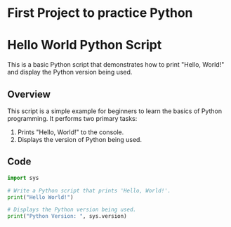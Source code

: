 # First Project to practice Python

# Hello World Python Script

This is a basic Python script that demonstrates how to print "Hello, World!" and display the Python version being used.

## Overview

This script is a simple example for beginners to learn the basics of Python programming. It performs two primary tasks:
1. Prints "Hello, World!" to the console.
2. Displays the version of Python being used.

## Code

```python
import sys

# Write a Python script that prints 'Hello, World!'.
print("Hello World!")

# Displays the Python version being used.
print("Python Version: ", sys.version)
